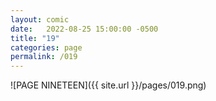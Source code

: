 ```yaml
---
layout: comic
date:   2022-08-25 15:00:00 -0500
title: "19"
categories: page
permalink: /019
---
```

![PAGE NINETEEN]({{ site.url }}/pages/019.png)
